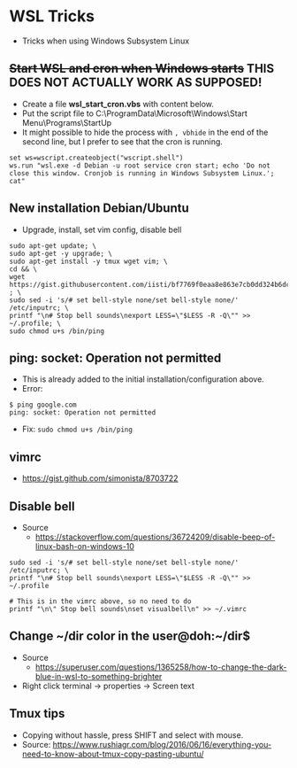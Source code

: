 # WSL Tricks
* Tricks when using Windows Subsystem Linux

## ~~Start WSL and cron when Windows starts~~ THIS DOES NOT ACTUALLY WORK AS SUPPOSED! 
* Create a file **wsl_start_cron.vbs** with content below.
* Put the script file to C:\ProgramData\Microsoft\Windows\Start Menu\Programs\StartUp
* It might possible to hide the process with `, vbhide` in the end of the second line, but I prefer to see that the cron is running.
~~~
set ws=wscript.createobject("wscript.shell")
ws.run "wsl.exe -d Debian -u root service cron start; echo 'Do not close this window. Cronjob is running in Windows Subsystem Linux.'; cat"
~~~

## New installation Debian/Ubuntu
* Upgrade, install, set vim config, disable bell
~~~
sudo apt-get update; \
sudo apt-get -y upgrade; \
sudo apt-get install -y tmux wget vim; \
cd && \
wget https://gist.githubusercontent.com/iisti/bf7769f0eaa8e863e7cb0dd324b6dcf5/raw/ed4169aa875a73013ada73f71b9f8f577c2cb981/.vimrc ; \
sudo sed -i 's/# set bell-style none/set bell-style none/' /etc/inputrc; \
printf "\n# Stop bell sounds\nexport LESS=\"$LESS -R -Q\"" >> ~/.profile; \
sudo chmod u+s /bin/ping
~~~

## ping: socket: Operation not permitted
* This is already added to the initial installation/configuration above.
* Error:
~~~
$ ping google.com
ping: socket: Operation not permitted
~~~
* Fix:
`sudo chmod u+s /bin/ping`

## vimrc
* https://gist.github.com/simonista/8703722

## Disable bell
* Source
  * https://stackoverflow.com/questions/36724209/disable-beep-of-linux-bash-on-windows-10
~~~
sudo sed -i 's/# set bell-style none/set bell-style none/' /etc/inputrc; \
printf "\n# Stop bell sounds\nexport LESS=\"$LESS -R -Q\"" >> ~/.profile

# This is in the vimrc above, so no need to do
printf "\n\" Stop bell sounds\nset visualbell\n" >> ~/.vimrc
~~~

## Change \~/dir color in the user@doh:\~/dir$
* Source
  * https://superuser.com/questions/1365258/how-to-change-the-dark-blue-in-wsl-to-something-brighter
* Right click terminal -> properties -> Screen text

## Tmux tips
* Copying without hassle, press SHIFT and select with mouse.
 * Source: https://www.rushiagr.com/blog/2016/06/16/everything-you-need-to-know-about-tmux-copy-pasting-ubuntu/
